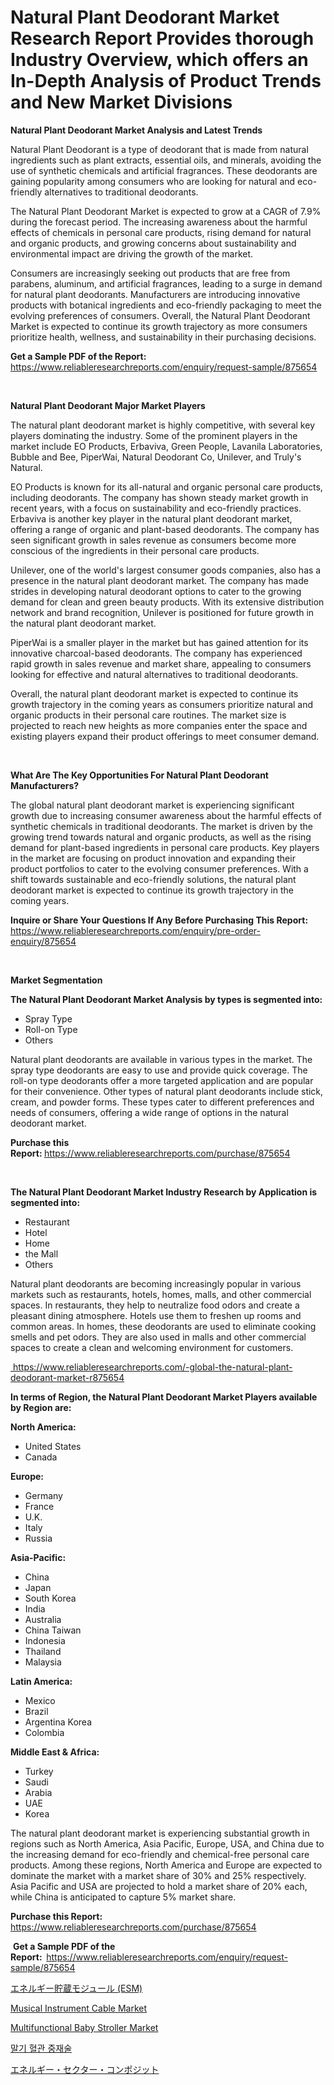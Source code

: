 <p><h1>Natural Plant Deodorant Market Research Report Provides thorough Industry Overview, which offers an In-Depth Analysis of Product Trends and New Market Divisions</h1></p><p><strong>Natural Plant Deodorant Market Analysis and Latest Trends</strong></p>
<p><p>Natural Plant Deodorant is a type of deodorant that is made from natural ingredients such as plant extracts, essential oils, and minerals, avoiding the use of synthetic chemicals and artificial fragrances. These deodorants are gaining popularity among consumers who are looking for natural and eco-friendly alternatives to traditional deodorants.</p><p>The Natural Plant Deodorant Market is expected to grow at a CAGR of 7.9% during the forecast period. The increasing awareness about the harmful effects of chemicals in personal care products, rising demand for natural and organic products, and growing concerns about sustainability and environmental impact are driving the growth of the market. </p><p>Consumers are increasingly seeking out products that are free from parabens, aluminum, and artificial fragrances, leading to a surge in demand for natural plant deodorants. Manufacturers are introducing innovative products with botanical ingredients and eco-friendly packaging to meet the evolving preferences of consumers. Overall, the Natural Plant Deodorant Market is expected to continue its growth trajectory as more consumers prioritize health, wellness, and sustainability in their purchasing decisions.</p></p>
<p><strong>Get a Sample PDF of the Report:&nbsp;</strong> <a href="https://www.reliableresearchreports.com/enquiry/request-sample/875654">https://www.reliableresearchreports.com/enquiry/request-sample/875654</a></p>
<p>&nbsp;</p>
<p><strong>Natural Plant Deodorant Major Market Players</strong></p>
<p><p>The natural plant deodorant market is highly competitive, with several key players dominating the industry. Some of the prominent players in the market include EO Products, Erbaviva, Green People, Lavanila Laboratories, Bubble and Bee, PiperWai, Natural Deodorant Co, Unilever, and Truly's Natural.</p><p>EO Products is known for its all-natural and organic personal care products, including deodorants. The company has shown steady market growth in recent years, with a focus on sustainability and eco-friendly practices. Erbaviva is another key player in the natural plant deodorant market, offering a range of organic and plant-based deodorants. The company has seen significant growth in sales revenue as consumers become more conscious of the ingredients in their personal care products.</p><p>Unilever, one of the world's largest consumer goods companies, also has a presence in the natural plant deodorant market. The company has made strides in developing natural deodorant options to cater to the growing demand for clean and green beauty products. With its extensive distribution network and brand recognition, Unilever is positioned for future growth in the natural plant deodorant market.</p><p>PiperWai is a smaller player in the market but has gained attention for its innovative charcoal-based deodorants. The company has experienced rapid growth in sales revenue and market share, appealing to consumers looking for effective and natural alternatives to traditional deodorants.</p><p>Overall, the natural plant deodorant market is expected to continue its growth trajectory in the coming years as consumers prioritize natural and organic products in their personal care routines. The market size is projected to reach new heights as more companies enter the space and existing players expand their product offerings to meet consumer demand.</p></p>
<p>&nbsp;</p>
<p><strong>What Are The Key Opportunities For Natural Plant Deodorant Manufacturers?</strong></p>
<p><p>The global natural plant deodorant market is experiencing significant growth due to increasing consumer awareness about the harmful effects of synthetic chemicals in traditional deodorants. The market is driven by the growing trend towards natural and organic products, as well as the rising demand for plant-based ingredients in personal care products. Key players in the market are focusing on product innovation and expanding their product portfolios to cater to the evolving consumer preferences. With a shift towards sustainable and eco-friendly solutions, the natural plant deodorant market is expected to continue its growth trajectory in the coming years.</p></p>
<p><strong>Inquire or Share Your Questions If Any Before Purchasing This Report:</strong> <a href="https://www.reliableresearchreports.com/enquiry/pre-order-enquiry/875654">https://www.reliableresearchreports.com/enquiry/pre-order-enquiry/875654</a></p>
<p>&nbsp;</p>
<p><strong>Market Segmentation</strong></p>
<p><strong>The Natural Plant Deodorant Market Analysis by types is segmented into:</strong></p>
<p><ul><li>Spray Type</li><li>Roll-on Type</li><li>Others</li></ul></p>
<p><p>Natural plant deodorants are available in various types in the market. The spray type deodorants are easy to use and provide quick coverage. The roll-on type deodorants offer a more targeted application and are popular for their convenience. Other types of natural plant deodorants include stick, cream, and powder forms. These types cater to different preferences and needs of consumers, offering a wide range of options in the natural deodorant market.</p></p>
<p><strong>Purchase this Report:&nbsp;</strong><a href="https://www.reliableresearchreports.com/purchase/875654">https://www.reliableresearchreports.com/purchase/875654</a></p>
<p>&nbsp;</p>
<p><strong>The Natural Plant Deodorant Market Industry Research by Application is segmented into:</strong></p>
<p><ul><li>Restaurant</li><li>Hotel</li><li>Home</li><li>the Mall</li><li>Others</li></ul></p>
<p><p>Natural plant deodorants are becoming increasingly popular in various markets such as restaurants, hotels, homes, malls, and other commercial spaces. In restaurants, they help to neutralize food odors and create a pleasant dining atmosphere. Hotels use them to freshen up rooms and common areas. In homes, these deodorants are used to eliminate cooking smells and pet odors. They are also used in malls and other commercial spaces to create a clean and welcoming environment for customers.</p></p>
<p><a href="https://www.reliableresearchreports.com/-global-the-natural-plant-deodorant-market-r875654">&nbsp;https://www.reliableresearchreports.com/-global-the-natural-plant-deodorant-market-r875654</a></p>
<p><strong>In terms of Region, the Natural Plant Deodorant Market Players available by Region are:</strong></p>
<p>
    <p> <strong> North America: </strong>
        <ul>
            <li>United States</li>
            <li>Canada</li>
        </ul>
        </p> 
    <p> <strong> Europe: </strong>
        <ul>
            <li>Germany</li>
            <li>France</li>
            <li>U.K.</li>
            <li>Italy</li>
            <li>Russia</li>
        </ul>
        </p> 
    <p> <strong> Asia-Pacific: </strong>
        <ul>
            <li>China</li>
            <li>Japan</li>
            <li>South Korea</li>
            <li>India</li>
            <li>Australia</li>
            <li>China Taiwan</li>
            <li>Indonesia</li>
            <li>Thailand</li>
            <li>Malaysia</li>
        </ul>
        </p> 
    <p> <strong> Latin America: </strong>
        <ul>
            <li>Mexico</li>
            <li>Brazil</li>
            <li>Argentina Korea</li>
            <li>Colombia</li>
        </ul>
        </p> 
    <p> <strong> Middle East & Africa: </strong>
        <ul>
            <li>Turkey</li>
            <li>Saudi</li>
            <li>Arabia</li>
            <li>UAE</li>
            <li>Korea</li>
        </ul>
    </p>
    </p>
<p><p>The natural plant deodorant market is experiencing substantial growth in regions such as North America, Asia Pacific, Europe, USA, and China due to the increasing demand for eco-friendly and chemical-free personal care products. Among these regions, North America and Europe are expected to dominate the market with a market share of 30% and 25% respectively. Asia Pacific and USA are projected to hold a market share of 20% each, while China is anticipated to capture 5% market share.</p></p>
<p><strong>Purchase this Report: </strong><a href="https://www.reliableresearchreports.com/purchase/875654">https://www.reliableresearchreports.com/purchase/875654</a></p>
<p>&nbsp;<strong>Get a Sample PDF of the Report:&nbsp;&nbsp;</strong><a href="https://www.reliableresearchreports.com/enquiry/request-sample/875654">https://www.reliableresearchreports.com/enquiry/request-sample/875654</a></p>
<p><strong></strong></p>
<p><p><a href="https://github.com/JerelSchulit20231/Market-Research-Report-List-1/blob/main/422854484790.md">エネルギー貯蔵モジュール (ESM)</a></p><p><a href="https://github.com/nancykennedykellievqfqt2/Market-Research-Report-List-2/blob/main/musical-instrument-cable-market.md">Musical Instrument Cable Market</a></p><p><a href="https://github.com/seekum/Market-Research-Report-List-2/blob/main/multifunctional-baby-stroller-market.md">Multifunctional Baby Stroller Market</a></p><p><a href="https://medium.com/@constantinvon/%ED%84%B0%EB%AF%B8%EB%84%90-%ED%98%88%EA%B4%80-%EA%B0%9C%EC%9E%85-%EC%8B%9C%EC%9E%A5-%EC%A0%84%EB%A7%9D-%EC%82%B0%EC%97%85-%EA%B0%9C%EC%9A%94-%EB%B0%8F-%EC%98%88%EC%B8%A1-2024%EB%85%84%EB%B6%80%ED%84%B0-2031%EB%85%84%EA%B9%8C%EC%A7%80-6af44fad2e4e">말기 혈관 중재술</a></p><p><a href="https://github.com/NovaStamm2023/Market-Research-Report-List-1/blob/main/616429284789.md">エネルギー・セクター・コンポジット</a></p></p>